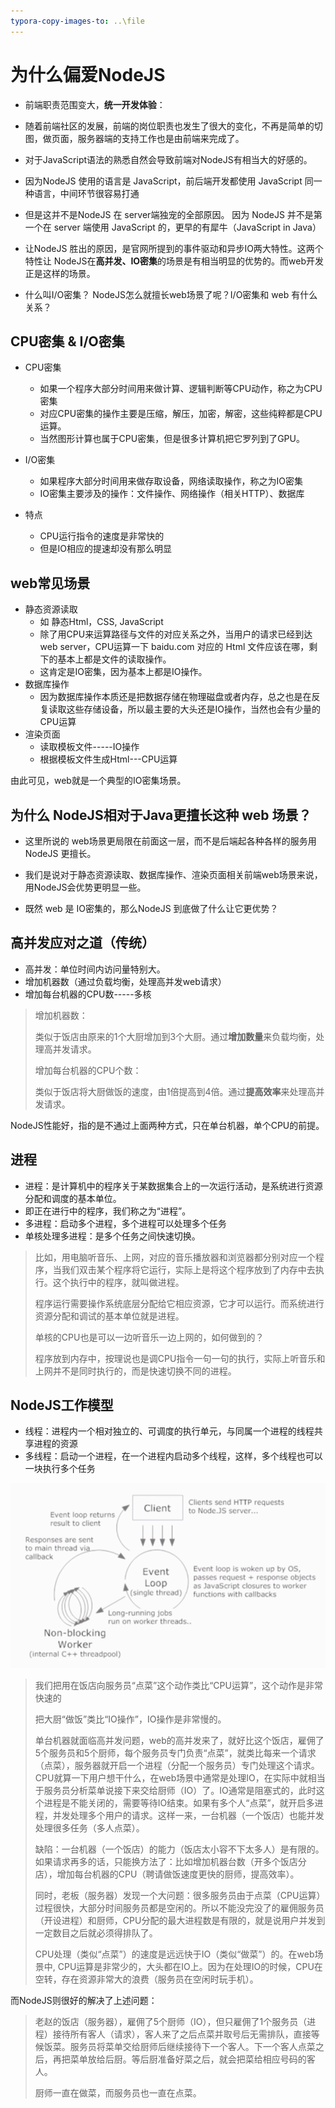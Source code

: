 ```yaml
---
typora-copy-images-to: ..\file
---
```


# 为什么偏爱NodeJS

- 前端职责范围变大，**统一开发体验**：

- 随着前端社区的发展，前端的岗位职责也发生了很大的变化，不再是简单的切图，做页面，服务器端的支持工作也是由前端来完成了。

- 对于JavaScript语法的熟悉自然会导致前端对NodeJS有相当大的好感的。

- 因为NodeJS 使用的语言是 JavaScript，前后端开发都使用 JavaScript 同一种语言，中间环节很容易打通

- 但是这并不是NodeJS 在 server端独宠的全部原因。 因为 NodeJS 并不是第一个在 server 端使用 JavaScript 的，更早的有犀牛（JavaScript in Java）

- 让NodeJS 胜出的原因，是官网所提到的事件驱动和异步IO两大特性。这两个特性让 NodeJS在**高并发、IO密集**的场景是有相当明显的优势的。而web开发正是这样的场景。

- 什么叫I/O密集？ NodeJS怎么就擅长web场景了呢？I/O密集和 web 有什么关系？

  

## CPU密集  &  I/O密集

- CPU密集

    - 如果一个程序大部分时间用来做计算、逻辑判断等CPU动作，称之为CPU密集
    - 对应CPU密集的操作主要是压缩，解压，加密，解密，这些纯粹都是CPU运算。
    - 当然图形计算也属于CPU密集，但是很多计算机把它罗列到了GPU。

- I/O密集

    - 如果程序大部分时间用来做存取设备，网络读取操作，称之为IO密集
    - IO密集主要涉及的操作：文件操作、网络操作（相关HTTP）、数据库

- 特点

    - CPU运行指令的速度是非常快的
    - 但是IO相应的提速却没有那么明显
  
  

## web常见场景

- 静态资源读取
    - 如 静态Html，CSS, JavaScript
    - 除了用CPU来运算路径与文件的对应关系之外，当用户的请求已经到达web server，CPU运算一下 baidu.com 对应的 Html 文件应该在哪，剩下的基本上都是文件的读取操作。
    - 这肯定是IO密集，因为基本上都是IO操作。
- 数据库操作
    - 因为数据库操作本质还是把数据存储在物理磁盘或者内存，总之也是在反复读取这些存储设备，所以最主要的大头还是IO操作，当然也会有少量的CPU运算
- 渲染页面
    - 读取模板文件-----IO操作
    - 根据模板文件生成Html---CPU运算

由此可见，web就是一个典型的IO密集场景。



## 为什么 NodeJS相对于Java更擅长这种 web 场景？

- 这里所说的 web场景更局限在前面这一层，而不是后端起各种各样的服务用 NodeJS 更擅长。

- 我们是说对于静态资源读取、数据库操作、渲染页面相关前端web场景来说，用NodeJS会优势更明显一些。

- 既然 web 是 IO密集的，那么NodeJS 到底做了什么让它更优势？

  

## 高并发应对之道（传统）

- 高并发：单位时间内访问量特别大。
- 增加机器数（通过负载均衡，处理高并发web请求）
- 增加每台机器的CPU数-----多核

> 增加机器数：
>
> 类似于饭店由原来的1个大厨增加到3个大厨。通过**增加数量**来负载均衡，处理高并发请求。
>
> 增加每台机器的CPU个数：
>
> 类似于饭店将大厨做饭的速度，由1倍提高到4倍。通过**提高效率**来处理高并发请求。



NodeJS性能好，指的是不通过上面两种方式，只在单台机器，单个CPU的前提。



## 进程

- 进程：是计算机中的程序关于某数据集合上的一次运行活动，是系统进行资源分配和调度的基本单位。
- 即正在进行中的程序，我们称之为“进程”。
- 多进程：启动多个进程，多个进程可以处理多个任务
- 单核处理多进程：是多个任务之间快速切换。

> 比如，用电脑听音乐、上网，对应的音乐播放器和浏览器都分别对应一个程序，当我们双击某个程序将它运行，实际上是将这个程序放到了内存中去执行。这个执行中的程序，就叫做进程。
>
> 程序运行需要操作系统底层分配给它相应资源，它才可以运行。而系统进行资源分配和调试的基本单位就是进程。
>
> 单核的CPU也是可以一边听音乐一边上网的，如何做到的？
>
> 程序放到内存中，按理说也是调CPU指令一句一句的执行，实际上听音乐和上网并不是同时执行的，而是快速切换不同的进程。





## NodeJS工作模型

- 线程：进程内一个相对独立的、可调度的执行单元，与同属一个进程的线程共享进程的资源
- 多线程：启动一个进程，在一个进程内启动多个线程，这样，多个线程也可以一块执行多个任务

![](https://github.com/yiqunkeke/node/blob/master/2.%20Node.js%E5%85%A5%E9%97%A8%E5%88%B0%E4%BC%81%E4%B8%9AWeb%E5%BC%80%E5%8F%91%E4%B8%AD%E7%9A%84%E5%BA%94%E7%94%A8/file/nodejs-model.jpg)

> 我们把用在饭店向服务员“点菜”这个动作类比“CPU运算”，这个动作是非常快速的
>
> 把大厨“做饭”类比“IO操作”，IO操作是非常慢的。
>
> 单台机器就面临高并发问题，web的高并发来了，就好比这个饭店，雇佣了5个服务员和5个厨师，每个服务员专门负责“点菜”，就类比每来一个请求（点菜），服务器就开启一个进程（分配一个服务员）专门处理这个请求。CPU就算一下用户想干什么，在web场景中通常是处理IO，在实际中就相当于服务员分析菜单说接下来交给厨师（IO）了。IO通常是阻塞式的，此时这个进程是不能关闭的，需要等待IO结束。如果有多个人“点菜”，就开启多进程，并发处理多个用户的请求。这样一来，一台机器（一个饭店）也能并发处理很多任务（多人点菜）。
>
> 缺陷：一台机器（一个饭店）的能力（饭店太小容不下太多人）是有限的。如果请求再多的话，只能换方法了：比如增加机器台数（开多个饭店分店），增加每台机器的CPU（聘请做饭速度更快的厨师，提高效率）。
>
> 同时，老板（服务器）发现一个大问题：很多服务员由于点菜（CPU运算）过程很快，大部分时间服务员都是空闲的。所以不能没完没了的雇佣服务员（开设进程）和厨师，CPU分配的最大进程数是有限的，就是说用户并发到一定数目之后就必须得排队了。
>
> CPU处理（类似“点菜”）的速度是远远快于IO（类似“做菜”）的。在web场景中, CPU运算是非常少的，大头都在IO上。因为在处理IO的时候，CPU在空转，存在资源非常大的浪费（服务员在空闲时玩手机）。

而NodeJS则很好的解决了上述问题：

> 老赵的饭店（服务器），雇佣了5个厨师（IO），但只雇佣了1个服务员（进程）接待所有客人（请求），客人来了之后点菜并取号后无需排队，直接等候饭菜。服务员将菜单交给厨师后继续接待下一个客人。下一个客人点菜之后，再把菜单放给后厨。等后厨准备好菜之后，就会把菜给相应号码的客人。
>
> 厨师一直在做菜，而服务员也一直在点菜。
















